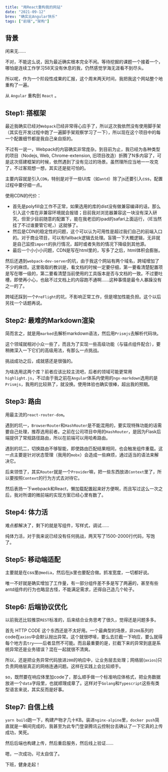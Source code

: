 ```yaml lw-blog-meta
title: "用React重构我的网站"
date: "2021-09-12"
brev: "确实比Angular快乐"
tags: ["前端","架构"]
```

## 背景

闲来无……

不对，不能这么说，因为最近确实根本完全不闲。等待挖掘的课题一个接着一个，哪怕是连续工作学习58天没有休息的我，仍然感觉学海无涯看不到尽头。

所以呢，作为一个阶段性成果的汇报，这个周末两天时间，我把我这个网站整个地重构了一遍。

从 `Angular` 重构到 `React` 。

## Step1: 搭框架

最近我确实已经对`Webpack`已经非常得心应手了，所以这次我依然没有使用脚手架（其实在开发过程中跑了一遍脚手架观察学习了一下），所以现在这个项目中的每一个配置细节都是我自己亲自抠的。

不过有一说一，Webpack的内容确实非常庞杂。到目前为止，我已经为各种类型的项目（Nodejs, Web, Chrome-extension, 旧项目改造）折腾了N多内容了，可是这次搭建框架的时候，依然遇到了没有见过的场景。虽然理所应当地一一攻克了，不过客观想一想，其实还是挺可怕的。

主要内容就是引入`CDN`，特别是对于一些UI库（如`antd`）除了js还要引入css，配置过程中要仔细一点。

使用CDN的代价：

- 首先是polyfill会工作不正常，如果选用的库的dist没有做兼容编译的话，那么引入这个库在非兼容环境就会报错；目前我对浏览器兼容这一块没有深入研究，但至少目前随意的配置下，能在我老旧的ipad的safari上面运行，（IE当然挂了不过谁要管它呢，）这就够了。
- 然后是CDN的稳定性的问题，这个可以认为可用性是超过我们自己的前端入口的。对于商业项目，可以有fallback逻辑去处理。盲猜一下大概逻辑，无非就是自己监控`import`的执行情况，超时或者失败的情况下降级到其他源。
- 最后一个小小小问题，CDN是写在html里的，写多了之后，html体积会膨胀。

然后还遇到`webpack-dev-server`的坑，由于我这个网站有两个域名，跨域增加了不少的麻烦。这里吸取的教训是，看文档的时候一定要仔细，第一要看清楚配置项是写在哪一级的，第二要看清楚当前使用的工具版本是否与文档的一致。不过要吐槽，即使再小心，也敌不过文档上的内容跑不通啊……这种事情是最令人暴躁没有之一的了。

跨域还踩到一个`PreFlight`的坑，不影响正常工作，但是增加性能负担。这个以后另找一个话题再说。

## Step2: 最难的Markdown渲染

简而言之，就是用`marked`去解析markdown语法，然后用`Prismjs`去解析代码块。

这个领域就相对小众一些了，而且为了实现一些高级功能（与锚点组件配合），要稍微深入一下它们的高级用法，有那么一点挑战。

挑战成功之后，成就感还是很强的。

为啥选用这两个库？前者应该比较主流吧，后者的领域可能更常用`highlight.js`，不过由于我之前在`Angular`体系内使用的`ngx-markdown`选用的是`Prismjs`，我用的比较熟了，就没换。使用体验也确实很棒，超出我的预期。

## Step3: 路由

用最主流的`react-router-dom`。

遇到的坑一，`BrowserRouter`和`HashRouter`是不能混用的，要实现特殊功能的话需要自己处理，推荐选用前者。之前在公司项目中用的`HashRouter`，是因为Flask后端提供了常规路径路由，所以在前端可以用哈希路由。

遇到的坑二，切换路由不够智能，即使路由匹配结果相同，也会触发组件重载。这一点主要是针对状态管理（我用的`mobx`）会造成一些麻烦，通过适当的语法来解决它。

后来领悟了，其实`Router`就是一个`Provider`嘛，把一些东西放进`Context`里了，所以要按照`Context`的行为方式去对待它。

然后表扬一下webpack和React，懒加载配置起来好方便啊，而且写过这么一次之后，我对所谓的微前端的实现方案已经心里有数了。

## Step4: 体力活

难点都解决了，剩下的就是写组件，写样式，调试……

纯体力活，对于我来说已经没有任何挑战，两天写了1500-2000行代码，写饱了。

## Step5: 移动端适配

主要就是在css里`@media`，然后在js里也要配合做。抓准宽度，一切都好说。

唯一不好就是确实增加了工作量，有一部分组件差不多是写了两遍的，甚至有些antd组件的行为也略显古怪，不能满足需求，还得自己造几个轮子。

## Step6: 后端协议优化

以前我还比较推崇`REST`标准的，后来结合业务思考了很久，觉得还是问题多多。

首先 HTTP CODE 这个东西还是不太好用。一个最典型的场景，非`200`系列的code在`axios`中会默认抛出异常。这个就很啰嗦，要么去拦截一下响应，要么就得每个地方去`try`——后者显然不可能。而且最重要的是，拦截下来的异常到底是系统异常还是业务错误？混在一起就很不清爽。

所以，还是把业务异常代码放进`200`的响应中，让业务层去处理；网络层(`axios`)只负责网络层真正的网络连通问题。这样在实践上会比较顺手。

so，既然要在响应体里加code了，那么顺手做一个标准响应体格式，把业务数据放进一个`data`字段里，也就顺理成章了。这样对于`Golang`和`Typescript`这些有类型语言来说，其实反而是好事。

## Step7: 自信上线

`yarn build`跑一下，构建产物才几十KB。装进`nginx-alpine`里，`docker push`简直就是一瞬间完成的，我甚至为此专门登录腾讯云控制台去确认了一下它真的上传成功，笑死。

然后后端也构建上传，然后重启服务，然后线上验证……

嗯，一次成功，可太自信了。

下班，健身走起！
